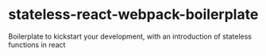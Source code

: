 # stateless-react-webpack-boilerplate
Boilerplate to kickstart your development, with an introduction of stateless functions in react
